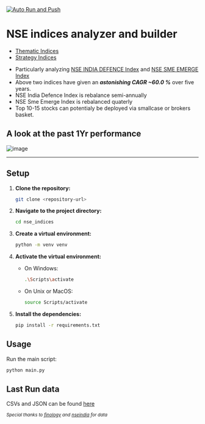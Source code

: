 [![Auto Run and Push](https://github.com/P0W/nse_indices/actions/workflows/main.yml/badge.svg)](https://github.com/P0W/nse_indices/actions/workflows/main.yml)

# NSE indices analyzer and builder

* [Thematic Indices](https://niftyindices.com/indices/equity/thematic-indices)
* [Strategy Indices](https://niftyindices.com/indices/equity/strategy-indices)

- Particularly analyzing [NSE INDIA DEFENCE Index](https://niftyindices.com/indices/equity/thematic-indices/nifty-india-defence) and [NSE SME EMERGE Index](https://niftyindices.com/indices/equity/thematic-indices/nifty-sme-emerge)
- Above two indices have given an _**astonishing CAGR ~60.0 %**_ over five years.
- NSE India Defence Index is rebalance semi-annually
- NSE Sme Emerge Index is rebalanced quaterly
- Top 10-15 stocks can potentialy be deployed via smallcase or brokers basket.
  
## A look at the past 1Yr performance
![image](https://github.com/user-attachments/assets/eed4f21a-b090-45c1-8489-479d0290dc20)

---

## Setup

1. **Clone the repository:**
	```sh
	git clone <repository-url>
	```

2. **Navigate to the project directory:**
	```sh
	cd nse_indices
	```

3. **Create a virtual environment:**
	```sh
	python -m venv venv
	```

4. **Activate the virtual environment:**
	- On Windows:
		```sh
		.\Scripts\activate
		```
	- On Unix or MacOS:
		```sh
		source Scripts/activate
		```

5. **Install the dependencies:**
	```sh
	pip install -r requirements.txt
	```

## Usage

Run the main script:
```sh
python main.py
```

## Last Run data
CSVs and JSON can be found [here](https://github.com/P0W/nse_indices/tree/main/data)

<sub>_Special thanks to [finology](https://ticker.finology.in/) and [nseindia](https://niftyindices.com/) for data_</sub>
